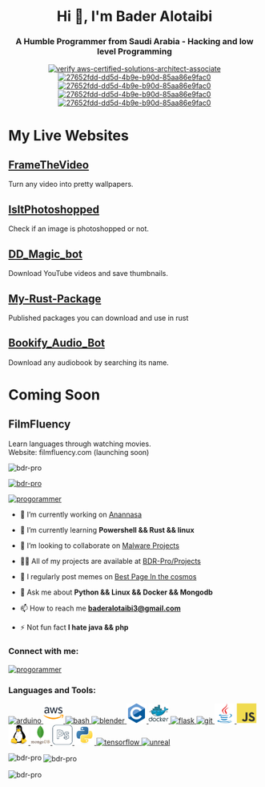 <h1 align="center">Hi 👋, I'm Bader Alotaibi</h1>
<h3 align="center">A Humble Programmer from Saudi Arabia - Hacking and low level Programming</h3>

<p align="center">
  <a href="https://www.credly.com/badges/66e78b74-862c-4a2f-b91c-ae49361a3289/public_url">
    <img src="https://github.com/BDR-Pro/BDR-Pro/assets/91114465/1a65c6fb-89ac-4290-9431-4d5cf69d9d6c" alt="verify aws-certified-solutions-architect-associate">
  </a>
 <a href="https://certs.ine.com/a01a7bdd-e985-4d76-92ed-cac10d7b52aa#gs.dz6dox">
  <img src="https://github.com/user-attachments/assets/74f568f0-3313-4a6f-ac56-fed13a05f803" alt="27652fdd-dd5d-4b9e-b90d-85aa86e9fac0">
 </a> 
   <a href="https://certs.ine.com/a01a7bdd-e985-4d76-92ed-cac10d7b52aa#gs.dz6dox">
  <img src="https://github.com/user-attachments/assets/26f72baa-4c9c-4daf-a241-ca2845554071" alt="27652fdd-dd5d-4b9e-b90d-85aa86e9fac0">
 </a> 

 </a> 
   <a href="https://www.credly.com/badges/8d0cc3ff-69dd-4935-8819-41bc72820ba5/public_url">
  <img src="https://github.com/user-attachments/assets/066004cd-b4e5-4fa8-94de-7d68962d4b0b" alt="27652fdd-dd5d-4b9e-b90d-85aa86e9fac0">
 </a> 

  </a> 
   <a href="https://www.credly.com/badges/ca0385de-7d3c-4f95-af6e-0389ee0e1449/public_url">
  <img src="https://github.com/user-attachments/assets/fdd0dc94-bd38-46a2-a3e4-348f46c99e2c" alt="27652fdd-dd5d-4b9e-b90d-85aa86e9fac0">
 </a> 
 


</p>




# My Live Websites

## [FrameTheVideo](https://framethevideo.com/)
Turn any video into pretty wallpapers.

## [IsItPhotoshopped](http://isitphotoshoped.com/)
Check if an image is photoshopped or not.

## [DD_Magic_bot](https://t.me/DD_Magic_bot)
Download YouTube videos and save thumbnails.

## [My-Rust-Package](https://github.com/BDR-Pro/My-Rust-Package)
Published packages you can download and use in rust

## [Bookify_Audio_Bot](https://t.me/bookify_audio_bot)
Download any audiobook by searching its name.

# Coming Soon

## FilmFluency
Learn languages through watching movies.  
Website: filmfluency.com (launching soon)


<p align="left"> <img src="https://komarev.com/ghpvc/?username=bdr-pro&label=Profile%20views&color=0e75b6&style=flat" alt="bdr-pro" /> </p>

<p align="left"> <a href="https://github.com/ryo-ma/github-profile-trophy"><img src="https://github-profile-trophy.vercel.app/?username=bdr-pro" alt="bdr-pro" /></a> </p>

<p align="left"> <a href="https://twitter.com/progorammer" target="blank"><img src="https://img.shields.io/twitter/follow/progorammer?logo=twitter&style=for-the-badge" alt="progorammer" /></a> </p>

- 🔭 I’m currently working on [Anannasa](https://github.com/BDR-Pro/Python-Nyaa-Web-scraper)

- 🌱 I’m currently learning **Powershell && Rust && linux**

- 👯 I’m looking to collaborate on [Malware Projects](https://github.com/BDR-Pro/Silent-Penguin-malware-script/)

- 👨‍💻 All of my projects are available at [BDR-Pro/Projects](https://github.com/BDR-Pro?tab=repositories)

- 📝 I regularly post memes on [Best Page In the cosmos](https://twitter.com/codewithbdr)

- 💬 Ask me about **Python && Linux && Docker && Mongodb**

- 📫 How to reach me **baderalotaibi3@gmail.com**
 
- ⚡ Not fun fact **I hate java && php**

<h3 align="left">Connect with me:</h3>
<p align="left">
<a href="https://twitter.com/codewithbdr" target="blank"><img align="center" src="https://raw.githubusercontent.com/rahuldkjain/github-profile-readme-generator/master/src/images/icons/Social/twitter.svg" alt="progorammer" height="30" width="40" /></a>
</p>

<h3 align="left">Languages and Tools:</h3>
<p align="left"> <a href="https://www.arduino.cc/" target="_blank" rel="noreferrer"> <img src="https://cdn.worldvectorlogo.com/logos/arduino-1.svg" alt="arduino" width="40" height="40"/> </a> <a href="https://aws.amazon.com" target="_blank" rel="noreferrer"> <img src="https://raw.githubusercontent.com/devicons/devicon/master/icons/amazonwebservices/amazonwebservices-original-wordmark.svg" alt="aws" width="40" height="40"/> </a> <a href="https://www.gnu.org/software/bash/" target="_blank" rel="noreferrer"> <img src="https://www.vectorlogo.zone/logos/gnu_bash/gnu_bash-icon.svg" alt="bash" width="40" height="40"/> </a> <a href="https://www.blender.org/" target="_blank" rel="noreferrer"> <img src="https://download.blender.org/branding/community/blender_community_badge_white.svg" alt="blender" width="40" height="40"/> </a> <a href="https://www.cprogramming.com/" target="_blank" rel="noreferrer"> <img src="https://raw.githubusercontent.com/devicons/devicon/master/icons/c/c-original.svg" alt="c" width="40" height="40"/> </a> <a href="https://www.docker.com/" target="_blank" rel="noreferrer"> <img src="https://raw.githubusercontent.com/devicons/devicon/master/icons/docker/docker-original-wordmark.svg" alt="docker" width="40" height="40"/> </a> <a href="https://flask.palletsprojects.com/" target="_blank" rel="noreferrer"> <img src="https://www.vectorlogo.zone/logos/pocoo_flask/pocoo_flask-icon.svg" alt="flask" width="40" height="40"/> </a> <a href="https://git-scm.com/" target="_blank" rel="noreferrer"> <img src="https://www.vectorlogo.zone/logos/git-scm/git-scm-icon.svg" alt="git" width="40" height="40"/> </a> <a href="https://www.java.com" target="_blank" rel="noreferrer"> <img src="https://raw.githubusercontent.com/devicons/devicon/master/icons/java/java-original.svg" alt="java" width="40" height="40"/> </a> <a href="https://developer.mozilla.org/en-US/docs/Web/JavaScript" target="_blank" rel="noreferrer"> <img src="https://raw.githubusercontent.com/devicons/devicon/master/icons/javascript/javascript-original.svg" alt="javascript" width="40" height="40"/> </a> <a href="https://www.linux.org/" target="_blank" rel="noreferrer"> <img src="https://raw.githubusercontent.com/devicons/devicon/master/icons/linux/linux-original.svg" alt="linux" width="40" height="40"/> </a> <a href="https://www.mongodb.com/" target="_blank" rel="noreferrer"> <img src="https://raw.githubusercontent.com/devicons/devicon/master/icons/mongodb/mongodb-original-wordmark.svg" alt="mongodb" width="40" height="40"/> </a> <a href="https://www.photoshop.com/en" target="_blank" rel="noreferrer"> <img src="https://raw.githubusercontent.com/devicons/devicon/master/icons/photoshop/photoshop-line.svg" alt="photoshop" width="40" height="40"/> </a> <a href="https://www.python.org" target="_blank" rel="noreferrer"> <img src="https://raw.githubusercontent.com/devicons/devicon/master/icons/python/python-original.svg" alt="python" width="40" height="40"/> </a> <a href="https://www.tensorflow.org" target="_blank" rel="noreferrer"> <img src="https://www.vectorlogo.zone/logos/tensorflow/tensorflow-icon.svg" alt="tensorflow" width="40" height="40"/> </a> <a href="https://unrealengine.com/" target="_blank" rel="noreferrer"> <img src="https://raw.githubusercontent.com/kenangundogan/fontisto/036b7eca71aab1bef8e6a0518f7329f13ed62f6b/icons/svg/brand/unreal-engine.svg" alt="unreal" width="40" height="40"/> </a> </p>

<p><img align="left" src="https://github-readme-stats.vercel.app/api/top-langs?username=bdr-pro&show_icons=true&locale=en&layout=compact" alt="bdr-pro" /></p>

<p>&nbsp;<img align="center" src="https://github-readme-stats.vercel.app/api?username=bdr-pro&show_icons=true&locale=en" alt="bdr-pro" /></p>

<p><img align="center" src="https://github-readme-streak-stats.herokuapp.com/?user=bdr-pro&" alt="bdr-pro" /></p>

